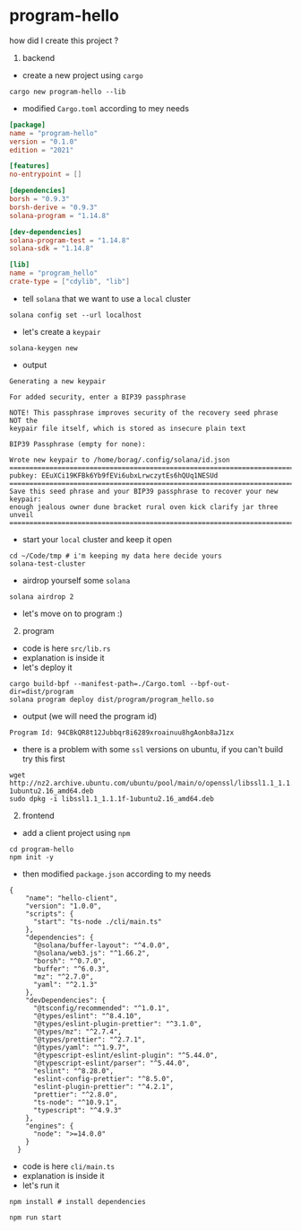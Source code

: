 # program-hello

how did I create this project ?

1) backend
- create a new project using `cargo`
````shell
cargo new program-hello --lib
````

- modified `Cargo.toml` according to mey needs
````toml
[package]
name = "program-hello"
version = "0.1.0"
edition = "2021"

[features]
no-entrypoint = []

[dependencies]
borsh = "0.9.3"
borsh-derive = "0.9.3"
solana-program = "1.14.8"

[dev-dependencies]
solana-program-test = "1.14.8"
solana-sdk = "1.14.8"

[lib]
name = "program_hello"
crate-type = ["cdylib", "lib"]
````

- tell `solana` that we want to use a `local` cluster

````shell
solana config set --url localhost
````

- let's create a `keypair`

````shell
solana-keygen new
````

- output
````text
Generating a new keypair

For added security, enter a BIP39 passphrase

NOTE! This passphrase improves security of the recovery seed phrase NOT the
keypair file itself, which is stored as insecure plain text

BIP39 Passphrase (empty for none): 

Wrote new keypair to /home/borag/.config/solana/id.json
==========================================================================
pubkey: EEuXCi19KFBk6Yb9fEVi6ubxLrwczytEs6hQUq1NESUd
==========================================================================
Save this seed phrase and your BIP39 passphrase to recover your new keypair:
enough jealous owner dune bracket rural oven kick clarify jar three unveil
==========================================================================

````

- start your `local` cluster and keep it open

````shell
cd ~/Code/tmp # i'm keeping my data here decide yours
solana-test-cluster 
````

- airdrop yourself some `solana`
````shell
solana airdrop 2
````

- let's move on to program :)

2) program

- code is here `src/lib.rs` 
- explanation is inside it
- let's deploy it

````shell
cargo build-bpf --manifest-path=./Cargo.toml --bpf-out-dir=dist/program
solana program deploy dist/program/program_hello.so
````

- output (we will need the program id)
````texxt
Program Id: 94CBkQR8t12Jubbqr8i6289xroainuu8hgAonb8aJ1zx
````

- there is a problem with some `ssl` versions on ubuntu, if you can't build try this first
````shell
wget http://nz2.archive.ubuntu.com/ubuntu/pool/main/o/openssl/libssl1.1_1.1.1f-1ubuntu2.16_amd64.deb 
sudo dpkg -i libssl1.1_1.1.1f-1ubuntu2.16_amd64.deb
````

2) frontend

- add a client project using `npm`
````shell
cd program-hello
npm init -y
````

- then modified `package.json` according to my needs
````text
{
    "name": "hello-client",
    "version": "1.0.0",
    "scripts": {
      "start": "ts-node ./cli/main.ts"
    },
    "dependencies": {
      "@solana/buffer-layout": "^4.0.0",
      "@solana/web3.js": "^1.66.2",
      "borsh": "^0.7.0",
      "buffer": "^6.0.3",
      "mz": "^2.7.0",
      "yaml": "^2.1.3"
    },
    "devDependencies": {
      "@tsconfig/recommended": "^1.0.1",
      "@types/eslint": "^8.4.10",
      "@types/eslint-plugin-prettier": "^3.1.0",
      "@types/mz": "^2.7.4",
      "@types/prettier": "^2.7.1",
      "@types/yaml": "^1.9.7",
      "@typescript-eslint/eslint-plugin": "^5.44.0",
      "@typescript-eslint/parser": "^5.44.0",
      "eslint": "^8.28.0",
      "eslint-config-prettier": "^8.5.0",
      "eslint-plugin-prettier": "^4.2.1",
      "prettier": "^2.8.0",
      "ts-node": "^10.9.1",
      "typescript": "^4.9.3"
    },
    "engines": {
      "node": ">=14.0.0"
    }
  }
````

- code is here `cli/main.ts`
- explanation is inside it
- let's run it

````shell
npm install # install dependencies
````

````shell
npm run start
````